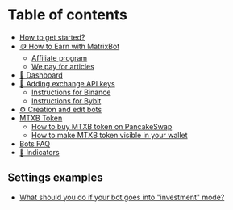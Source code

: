 # Table of contents

* [How to get started?](README.md)
* [🪙 How to Earn with MatrixBot](<README (2).md>)
  * [Affiliate program](how-to-earn-with-matrixbot/affiliate-program.md)
  * [We pay for articles](how-to-earn-with-matrixbot/we-pay-for-articles.md)
* [🤖 Dashboard](<README (1).md>)
* [🔑 Adding exchange API keys](adding-exchange-api-keys/README.md)
  * [Instructions for Binance](adding-exchange-api-keys/instructions-for-binance.md)
  * [Instructions for Bybit](adding-exchange-api-keys/instructions-for-bybit.md)
* [⚙️ Creation and edit bots](creation-and-edit-bots.md)
* [MTXB Token](mtxb-token/README.md)
  * [How to buy MTXB token on PancakeSwap](mtxb-token/how-to-buy-mtxb-token-on-pancakeswap.md)
  * [How to make MTXB token visible in your wallet](mtxb-token/how-to-make-mtxb-token-visible-in-your-wallet.md)
* [Bots FAQ](bots-faq.md)
* [🔎 Indicators](indicators.md)

## Settings examples

* [What should you do if your bot goes into "investment" mode?](settings-examples/bots-in-investment-mode.md)
